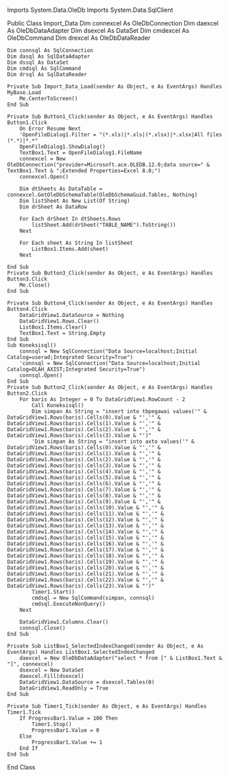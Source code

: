 Imports System.Data.OleDb
Imports System.Data.SqlClient

Public Class Import_Data
    Dim connexcel As OleDbConnection
    Dim daexcel As OleDbDataAdapter
    Dim dsexcel As DataSet
    Dim cmdexcel As OleDbCommand
    Dim drexcel As OleDbDataReader



    Dim connsql As SqlConnection
    Dim dasql As SqlDataAdapter
    Dim dssql As DataSet
    Dim cmdsql As SqlCommand
    Dim drsql As SqlDataReader

    Private Sub Import_Data_Load(sender As Object, e As EventArgs) Handles MyBase.Load
        Me.CenterToScreen()
    End Sub
    
    Private Sub Button1_Click(sender As Object, e As EventArgs) Handles Button1.Click
        On Error Resume Next
        'OpenFileDialog1.Filter = "(*.xls)|*.xls|(*.xlsx)|*.xlsx|All files (*.*)|*.*"
        OpenFileDialog1.ShowDialog()
        TextBox1.Text = OpenFileDialog1.FileName
        connexcel = New OleDbConnection("provider=Microsoft.ace.OLEDB.12.0;data source=" & TextBox1.Text & ";Extended Properties=Excel 8.0;")
        connexcel.Open()

        Dim dtSheets As DataTable = connexcel.GetOleDbSchemaTable(OleDbSchemaGuid.Tables, Nothing)
        Dim listSheet As New List(Of String)
        Dim drSheet As DataRow

        For Each drSheet In dtSheets.Rows
            listSheet.Add(drSheet("TABLE_NAME").ToString())
        Next

        For Each sheet As String In listSheet
            ListBox1.Items.Add(sheet)
        Next

    End Sub
    Private Sub Button3_Click(sender As Object, e As EventArgs) Handles Button3.Click
        Me.Close()
    End Sub

    Private Sub Button4_Click(sender As Object, e As EventArgs) Handles Button4.Click
        DataGridView1.DataSource = Nothing
        DataGridView1.Rows.Clear()
        ListBox1.Items.Clear()
        TextBox1.Text = String.Empty
    End Sub
    Sub Koneksisql()
        connsql = New SqlConnection("Data Source=localhost;Initial Catalog=userad;Integrated Security=True")
        'connsql = New SqlConnection("Data Source=localhost;Initial Catalog=OLAH_AXIST;Integrated Security=True")
        connsql.Open()
    End Sub
    Private Sub Button2_Click(sender As Object, e As EventArgs) Handles Button2.Click
        For baris As Integer = 0 To DataGridView1.RowCount - 2
            Call Koneksisql()
            Dim simpan As String = "insert into tbpegawai values('" & DataGridView1.Rows(baris).Cells(0).Value & "','" & DataGridView1.Rows(baris).Cells(1).Value & "','" & DataGridView1.Rows(baris).Cells(2).Value & "','" & DataGridView1.Rows(baris).Cells(3).Value & "')"
            'Dim simpan As String = "insert into axto values('" & DataGridView1.Rows(baris).Cells(0).Value & "','" & DataGridView1.Rows(baris).Cells(1).Value & "','" & DataGridView1.Rows(baris).Cells(2).Value & "','" & DataGridView1.Rows(baris).Cells(3).Value & "','" & DataGridView1.Rows(baris).Cells(4).Value & "','" & DataGridView1.Rows(baris).Cells(5).Value & "','" & DataGridView1.Rows(baris).Cells(6).Value & "','" & DataGridView1.Rows(baris).Cells(7).Value & "','" & DataGridView1.Rows(baris).Cells(8).Value & "','" & DataGridView1.Rows(baris).Cells(9).Value & "','" & DataGridView1.Rows(baris).Cells(10).Value & "','" & DataGridView1.Rows(baris).Cells(11).Value & "','" & DataGridView1.Rows(baris).Cells(12).Value & "','" & DataGridView1.Rows(baris).Cells(13).Value & "','" & DataGridView1.Rows(baris).Cells(14).Value & "','" & DataGridView1.Rows(baris).Cells(15).Value & "','" & DataGridView1.Rows(baris).Cells(16).Value & "','" & DataGridView1.Rows(baris).Cells(17).Value & "','" & DataGridView1.Rows(baris).Cells(18).Value & "','" & DataGridView1.Rows(baris).Cells(19).Value & "','" & DataGridView1.Rows(baris).Cells(20).Value & "','" & DataGridView1.Rows(baris).Cells(21).Value & "','" & DataGridView1.Rows(baris).Cells(22).Value & "','" & DataGridView1.Rows(baris).Cells(23).Value & "')"
            Timer1.Start()
            cmdsql = New SqlCommand(simpan, connsql)
            cmdsql.ExecuteNonQuery()
        Next

        DataGridView1.Columns.Clear()
        connsql.Close()
    End Sub

    Private Sub ListBox1_SelectedIndexChanged(sender As Object, e As EventArgs) Handles ListBox1.SelectedIndexChanged
        daexcel = New OleDbDataAdapter("select * from [" & ListBox1.Text & "]", connexcel)
        dsexcel = New DataSet
        daexcel.Fill(dsexcel)
        DataGridView1.DataSource = dsexcel.Tables(0)
        DataGridView1.ReadOnly = True
    End Sub

    Private Sub Timer1_Tick(sender As Object, e As EventArgs) Handles Timer1.Tick
        If ProgressBar1.Value = 100 Then
            Timer1.Stop()
            ProgressBar1.Value = 0
        Else
            ProgressBar1.Value += 1
        End If
    End Sub
End Class
